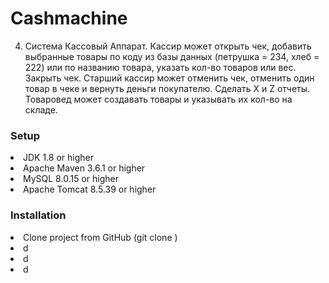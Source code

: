 Cashmachine
==========================
4. Система Кассовый Аппарат. Кассир может открыть чек, добавить
выбранные товары по коду из базы данных (петрушка = 234, хлеб = 222) или
по названию товара, указать кол-во товаров или вес. Закрыть чек. Старший
кассир может отменить чек, отменить один товар в чеке и вернуть деньги
покупателю. Сделать X и Z отчеты. Товаровед может создавать товары и
указывать их кол-во на складе.
### Setup
<li>
     JDK 1.8 or higher
<li>
     Apache Maven 3.6.1 or higher
<li>
     MySQL 8.0.15 or higher
<li>
     Apache Tomcat 8.5.39 or higher
    
### Installation
<li>
     Clone project from GitHub (git clone <https://github.com/potOfMyCode/hometask/tree/master/finalProject/cashMachine>)
<li>
     d
<li>
     d
<li>
     d

